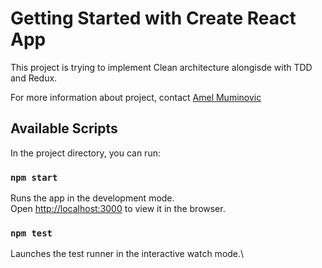 # Getting Started with Create React App

This project is trying to implement Clean architecture alongisde with TDD and Redux.

For more information about project, contact [Amel Muminovic](https://amelmuminovic.com)

## Available Scripts

In the project directory, you can run:

### `npm start`

Runs the app in the development mode.\
Open [http://localhost:3000](http://localhost:3000) to view it in the browser.

### `npm test`

Launches the test runner in the interactive watch mode.\
